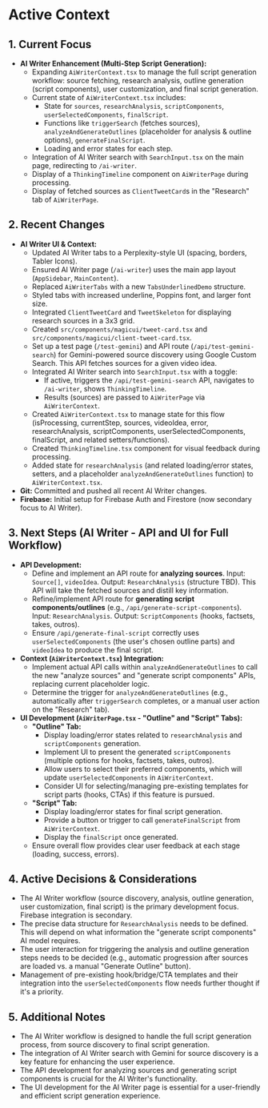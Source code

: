 # Active Context

## 1. Current Focus
- **AI Writer Enhancement (Multi-Step Script Generation):**
  - Expanding `AiWriterContext.tsx` to manage the full script generation workflow: source fetching, research analysis, outline generation (script components), user customization, and final script generation.
  - Current state of `AiWriterContext.tsx` includes:
    - State for `sources`, `researchAnalysis`, `scriptComponents`, `userSelectedComponents`, `finalScript`.
    - Functions like `triggerSearch` (fetches sources), `analyzeAndGenerateOutlines` (placeholder for analysis & outline options), `generateFinalScript`.
    - Loading and error states for each step.
  - Integration of AI Writer search with `SearchInput.tsx` on the main page, redirecting to `/ai-writer`.
  - Display of a `ThinkingTimeline` component on `AiWriterPage` during processing.
  - Display of fetched sources as `ClientTweetCard`s in the "Research" tab of `AiWriterPage`.

## 2. Recent Changes
- **AI Writer UI & Context:**
  - Updated AI Writer tabs to a Perplexity-style UI (spacing, borders, Tabler Icons).
  - Ensured AI Writer page (`/ai-writer`) uses the main app layout (`AppSidebar`, `MainContent`).
  - Replaced `AiWriterTabs` with a new `TabsUnderlinedDemo` structure.
  - Styled tabs with increased underline, Poppins font, and larger font size.
  - Integrated `ClientTweetCard` and `TweetSkeleton` for displaying research sources in a 3x3 grid.
  - Created `src/components/magicui/tweet-card.tsx` and `src/components/magicui/client-tweet-card.tsx`.
  - Set up a test page (`/test-gemini`) and API route (`/api/test-gemini-search`) for Gemini-powered source discovery using Google Custom Search. This API fetches sources for a given video idea.
  - Integrated AI Writer search into `SearchInput.tsx` with a toggle:
    - If active, triggers the `/api/test-gemini-search` API, navigates to `/ai-writer`, shows `ThinkingTimeline`.
    - Results (sources) are passed to `AiWriterPage` via `AiWriterContext`.
  - Created `AiWriterContext.tsx` to manage state for this flow (isProcessing, currentStep, sources, videoIdea, error, researchAnalysis, scriptComponents, userSelectedComponents, finalScript, and related setters/functions).
  - Created `ThinkingTimeline.tsx` component for visual feedback during processing.
  - Added state for `researchAnalysis` (and related loading/error states, setters, and a placeholder `analyzeAndGenerateOutlines` function) to `AiWriterContext.tsx`.
- **Git:** Committed and pushed all recent AI Writer changes.
- **Firebase:** Initial setup for Firebase Auth and Firestore (now secondary focus to AI Writer).

## 3. Next Steps (AI Writer - API and UI for Full Workflow)
- **API Development:**
  - Define and implement an API route for **analyzing sources**. Input: `Source[]`, `videoIdea`. Output: `ResearchAnalysis` (structure TBD). This API will take the fetched sources and distill key information.
  - Refine/implement API route for **generating script components/outlines** (e.g., `/api/generate-script-components`). Input: `ResearchAnalysis`. Output: `ScriptComponents` (hooks, factsets, takes, outros).
  - Ensure `/api/generate-final-script` correctly uses `userSelectedComponents` (the user's chosen outline parts) and `videoIdea` to produce the final script.
- **Context (`AiWriterContext.tsx`) Integration:**
  - Implement actual API calls within `analyzeAndGenerateOutlines` to call the new "analyze sources" and "generate script components" APIs, replacing current placeholder logic.
  - Determine the trigger for `analyzeAndGenerateOutlines` (e.g., automatically after `triggerSearch` completes, or a manual user action on the "Research" tab).
- **UI Development (`AiWriterPage.tsx` - "Outline" and "Script" Tabs):**
  - **"Outline" Tab:**
    - Display loading/error states related to `researchAnalysis` and `scriptComponents` generation.
    - Implement UI to present the generated `scriptComponents` (multiple options for hooks, factsets, takes, outros).
    - Allow users to select their preferred components, which will update `userSelectedComponents` in `AiWriterContext`.
    - Consider UI for selecting/managing pre-existing templates for script parts (hooks, CTAs) if this feature is pursued.
  - **"Script" Tab:**
    - Display loading/error states for final script generation.
    - Provide a button or trigger to call `generateFinalScript` from `AiWriterContext`.
    - Display the `finalScript` once generated.
  - Ensure overall flow provides clear user feedback at each stage (loading, success, errors).

## 4. Active Decisions & Considerations
- The AI Writer workflow (source discovery, analysis, outline generation, user customization, final script) is the primary development focus. Firebase integration is secondary.
- The precise data structure for `ResearchAnalysis` needs to be defined. This will depend on what information the "generate script components" AI model requires.
- The user interaction for triggering the analysis and outline generation steps needs to be decided (e.g., automatic progression after sources are loaded vs. a manual "Generate Outline" button).
- Management of pre-existing hook/bridge/CTA templates and their integration into the `userSelectedComponents` flow needs further thought if it's a priority.

## 5. Additional Notes
- The AI Writer workflow is designed to handle the full script generation process, from source discovery to final script generation.
- The integration of AI Writer search with Gemini for source discovery is a key feature for enhancing the user experience.
- The API development for analyzing sources and generating script components is crucial for the AI Writer's functionality.
- The UI development for the AI Writer page is essential for a user-friendly and efficient script generation experience. 